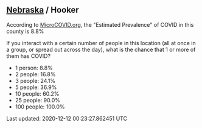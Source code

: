 
## [Nebraska](/united-states/nebraska) / Hooker

According to [MicroCOVID.org](http://microcovid.org),
the "Estimated Prevalence" of COVID in this county is 8.8%

If you interact with a certain number of people in this location
(all at once in a group, or spread out across the day), what is the chance that
1 or more of them has COVID?

- 1 person: 8.8%
- 2 people: 16.8%
- 3 people: 24.1%
- 5 people: 36.9%
- 10 people: 60.2%
- 25 people: 90.0%
- 100 people: 100.0%

Last updated: 2020-12-12 00:23:27.862451 UTC
